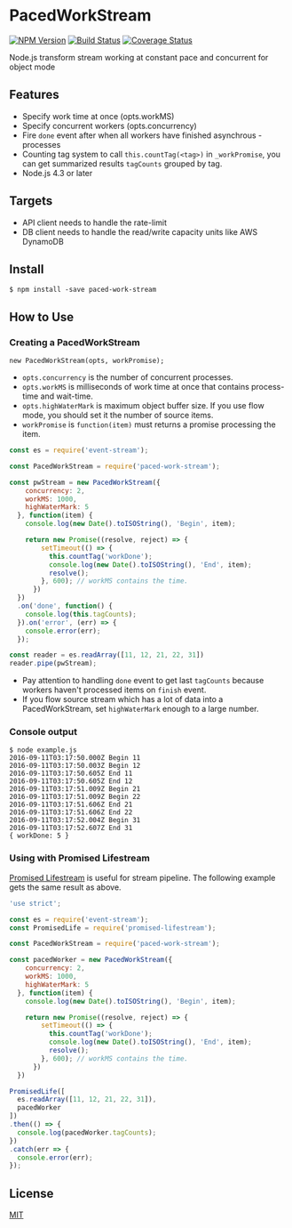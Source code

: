 PacedWorkStream
===============

[![NPM Version][npm-image]][npm-url]
[![Build Status](https://travis-ci.org/tilfin/paced-work-stream.svg?branch=master)](https://travis-ci.org/tilfin/paced-work-stream)
[![Coverage Status](https://coveralls.io/repos/github/tilfin/paced-work-stream/badge.svg?branch=master)](https://coveralls.io/github/tilfin/paced-work-stream?branch=master)

Node.js transform stream working at constant pace and concurrent for object mode

## Features

* Specify work time at once (opts.workMS)
* Specify concurrent workers (opts.concurrency)
* Fire `done` event after when all workers have finished asynchrous -processes
* Counting tag system to call `this.countTag(<tag>)` in `_workPromise`, you can get summarized results `tagCounts` grouped by tag.
* Node.js 4.3 or later

## Targets

* API client needs to handle the rate-limit
* DB client needs to handle the read/write capacity units like AWS DynamoDB

## Install

```
$ npm install -save paced-work-stream
```

## How to Use

### Creating a PacedWorkStream

```
new PacedWorkStream(opts, workPromise);
```

* `opts.concurrency` is the number of concurrent processes.
* `opts.workMS` is milliseconds of work time at once that contains process-time and wait-time.
* `opts.highWaterMark` is maximum object buffer size. If you use flow mode, you should set it the number of source items.
* `workPromise` is `function(item)` must returns a promise processing the item.

```javascript
const es = require('event-stream');

const PacedWorkStream = require('paced-work-stream');

const pwStream = new PacedWorkStream({
    concurrency: 2,
    workMS: 1000,
    highWaterMark: 5
  }, function(item) {
    console.log(new Date().toISOString(), 'Begin', item);

    return new Promise((resolve, reject) => {
        setTimeout(() => {
          this.countTag('workDone');
          console.log(new Date().toISOString(), 'End', item);
          resolve();
        }, 600); // workMS contains the time.
      })
  })
  .on('done', function() {
    console.log(this.tagCounts);
  }).on('error', (err) => {
    console.error(err);
  });

const reader = es.readArray([11, 12, 21, 22, 31])
reader.pipe(pwStream);
```

* Pay attention to handling `done` event to get last `tagCounts` because workers haven't processed items on `finish` event.
* If you flow source stream which has a lot of data into a PacedWorkStream, set `highWaterMark` enough to a large number.

### Console output

```
$ node example.js
2016-09-11T03:17:50.000Z Begin 11
2016-09-11T03:17:50.003Z Begin 12
2016-09-11T03:17:50.605Z End 11
2016-09-11T03:17:50.605Z End 12
2016-09-11T03:17:51.009Z Begin 21
2016-09-11T03:17:51.009Z Begin 22
2016-09-11T03:17:51.606Z End 21
2016-09-11T03:17:51.606Z End 22
2016-09-11T03:17:52.004Z Begin 31
2016-09-11T03:17:52.607Z End 31
{ workDone: 5 }
```

### Using with Promised Lifestream

[Promised Lifestream](https://github.com/tilfin/promised-lifestream) is useful for stream pipeline. The following example gets the same result as above.

```javascript
'use strict';

const es = require('event-stream');
const PromisedLife = require('promised-lifestream');

const PacedWorkStream = require('paced-work-stream');

const pacedWorker = new PacedWorkStream({
    concurrency: 2,
    workMS: 1000,
    highWaterMark: 5
  }, function(item) {
    console.log(new Date().toISOString(), 'Begin', item);

    return new Promise((resolve, reject) => {
        setTimeout(() => {
          this.countTag('workDone');
          console.log(new Date().toISOString(), 'End', item);
          resolve();
        }, 600); // workMS contains the time.
      })
  })

PromisedLife([
  es.readArray([11, 12, 21, 22, 31]),
  pacedWorker
])
.then(() => {
  console.log(pacedWorker.tagCounts);
})
.catch(err => {
  console.error(err);
});
```


## License

  [MIT](LICENSE)

[npm-image]: https://img.shields.io/npm/v/paced-work-stream.svg
[npm-url]: https://npmjs.org/package/paced-work-stream
